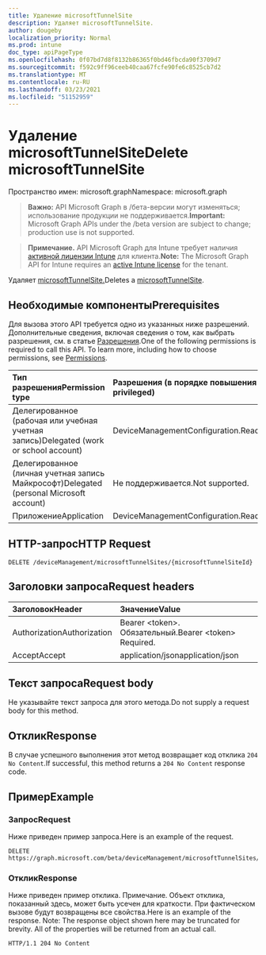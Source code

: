 ```yaml
---
title: Удаление microsoftTunnelSite
description: Удаляет microsoftTunnelSite.
author: dougeby
localization_priority: Normal
ms.prod: intune
doc_type: apiPageType
ms.openlocfilehash: 0f07bd7d8f8132b86365f0bd46fbcda90f3709d7
ms.sourcegitcommit: f592c9ff96ceeb40caa67fcfe90fe6c8525cb7d2
ms.translationtype: MT
ms.contentlocale: ru-RU
ms.lasthandoff: 03/23/2021
ms.locfileid: "51152959"
---
```

# <a name="delete-microsofttunnelsite"></a><span data-ttu-id="1c225-103">Удаление microsoftTunnelSite</span><span class="sxs-lookup"><span data-stu-id="1c225-103">Delete microsoftTunnelSite</span></span>

<span data-ttu-id="1c225-104">Пространство имен: microsoft.graph</span><span class="sxs-lookup"><span data-stu-id="1c225-104">Namespace: microsoft.graph</span></span>

> <span data-ttu-id="1c225-105">**Важно:** API Microsoft Graph в /бета-версии могут изменяться; использование продукции не поддерживается.</span><span class="sxs-lookup"><span data-stu-id="1c225-105">**Important:** Microsoft Graph APIs under the /beta version are subject to change; production use is not supported.</span></span>

> <span data-ttu-id="1c225-106">**Примечание.** API Microsoft Graph для Intune требует наличия [активной лицензии Intune](https://go.microsoft.com/fwlink/?linkid=839381) для клиента.</span><span class="sxs-lookup"><span data-stu-id="1c225-106">**Note:** The Microsoft Graph API for Intune requires an [active Intune license](https://go.microsoft.com/fwlink/?linkid=839381) for the tenant.</span></span>

<span data-ttu-id="1c225-107">Удаляет [microsoftTunnelSite.](../resources/intune-mstunnel-microsofttunnelsite.md)</span><span class="sxs-lookup"><span data-stu-id="1c225-107">Deletes a [microsoftTunnelSite](../resources/intune-mstunnel-microsofttunnelsite.md).</span></span>

## <a name="prerequisites"></a><span data-ttu-id="1c225-108">Необходимые компоненты</span><span class="sxs-lookup"><span data-stu-id="1c225-108">Prerequisites</span></span>
<span data-ttu-id="1c225-p101">Для вызова этого API требуется одно из указанных ниже разрешений. Дополнительные сведения, включая сведения о том, как выбрать разрешения, см. в статье [Разрешения](/graph/permissions-reference).</span><span class="sxs-lookup"><span data-stu-id="1c225-p101">One of the following permissions is required to call this API. To learn more, including how to choose permissions, see [Permissions](/graph/permissions-reference).</span></span>

|<span data-ttu-id="1c225-111">Тип разрешения</span><span class="sxs-lookup"><span data-stu-id="1c225-111">Permission type</span></span>|<span data-ttu-id="1c225-112">Разрешения (в порядке повышения привилегий)</span><span class="sxs-lookup"><span data-stu-id="1c225-112">Permissions (from least to most privileged)</span></span>|
|:---|:---|
|<span data-ttu-id="1c225-113">Делегированное (рабочая или учебная учетная запись)</span><span class="sxs-lookup"><span data-stu-id="1c225-113">Delegated (work or school account)</span></span>|<span data-ttu-id="1c225-114">DeviceManagementConfiguration.ReadWrite.All</span><span class="sxs-lookup"><span data-stu-id="1c225-114">DeviceManagementConfiguration.ReadWrite.All</span></span>|
|<span data-ttu-id="1c225-115">Делегированное (личная учетная запись Майкрософт)</span><span class="sxs-lookup"><span data-stu-id="1c225-115">Delegated (personal Microsoft account)</span></span>|<span data-ttu-id="1c225-116">Не поддерживается.</span><span class="sxs-lookup"><span data-stu-id="1c225-116">Not supported.</span></span>|
|<span data-ttu-id="1c225-117">Приложение</span><span class="sxs-lookup"><span data-stu-id="1c225-117">Application</span></span>|<span data-ttu-id="1c225-118">DeviceManagementConfiguration.ReadWrite.All</span><span class="sxs-lookup"><span data-stu-id="1c225-118">DeviceManagementConfiguration.ReadWrite.All</span></span>|

## <a name="http-request"></a><span data-ttu-id="1c225-119">HTTP-запрос</span><span class="sxs-lookup"><span data-stu-id="1c225-119">HTTP Request</span></span>
<!-- {
  "blockType": "ignored"
}
-->
``` http
DELETE /deviceManagement/microsoftTunnelSites/{microsoftTunnelSiteId}
```

## <a name="request-headers"></a><span data-ttu-id="1c225-120">Заголовки запроса</span><span class="sxs-lookup"><span data-stu-id="1c225-120">Request headers</span></span>
|<span data-ttu-id="1c225-121">Заголовок</span><span class="sxs-lookup"><span data-stu-id="1c225-121">Header</span></span>|<span data-ttu-id="1c225-122">Значение</span><span class="sxs-lookup"><span data-stu-id="1c225-122">Value</span></span>|
|:---|:---|
|<span data-ttu-id="1c225-123">Authorization</span><span class="sxs-lookup"><span data-stu-id="1c225-123">Authorization</span></span>|<span data-ttu-id="1c225-124">Bearer &lt;token&gt;. Обязательный.</span><span class="sxs-lookup"><span data-stu-id="1c225-124">Bearer &lt;token&gt; Required.</span></span>|
|<span data-ttu-id="1c225-125">Accept</span><span class="sxs-lookup"><span data-stu-id="1c225-125">Accept</span></span>|<span data-ttu-id="1c225-126">application/json</span><span class="sxs-lookup"><span data-stu-id="1c225-126">application/json</span></span>|

## <a name="request-body"></a><span data-ttu-id="1c225-127">Текст запроса</span><span class="sxs-lookup"><span data-stu-id="1c225-127">Request body</span></span>
<span data-ttu-id="1c225-128">Не указывайте текст запроса для этого метода.</span><span class="sxs-lookup"><span data-stu-id="1c225-128">Do not supply a request body for this method.</span></span>

## <a name="response"></a><span data-ttu-id="1c225-129">Отклик</span><span class="sxs-lookup"><span data-stu-id="1c225-129">Response</span></span>
<span data-ttu-id="1c225-130">В случае успешного выполнения этот метод возвращает код отклика `204 No Content`.</span><span class="sxs-lookup"><span data-stu-id="1c225-130">If successful, this method returns a `204 No Content` response code.</span></span>

## <a name="example"></a><span data-ttu-id="1c225-131">Пример</span><span class="sxs-lookup"><span data-stu-id="1c225-131">Example</span></span>

### <a name="request"></a><span data-ttu-id="1c225-132">Запрос</span><span class="sxs-lookup"><span data-stu-id="1c225-132">Request</span></span>
<span data-ttu-id="1c225-133">Ниже приведен пример запроса.</span><span class="sxs-lookup"><span data-stu-id="1c225-133">Here is an example of the request.</span></span>
``` http
DELETE https://graph.microsoft.com/beta/deviceManagement/microsoftTunnelSites/{microsoftTunnelSiteId}
```

### <a name="response"></a><span data-ttu-id="1c225-134">Отклик</span><span class="sxs-lookup"><span data-stu-id="1c225-134">Response</span></span>
<span data-ttu-id="1c225-p102">Ниже приведен пример отклика. Примечание. Объект отклика, показанный здесь, может быть усечен для краткости. При фактическом вызове будут возвращены все свойства.</span><span class="sxs-lookup"><span data-stu-id="1c225-p102">Here is an example of the response. Note: The response object shown here may be truncated for brevity. All of the properties will be returned from an actual call.</span></span>
``` http
HTTP/1.1 204 No Content
```




